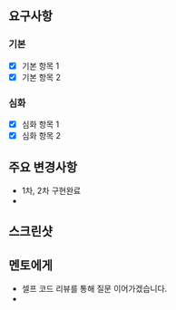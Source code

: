 
## 요구사항

### 기본
- [x] 기본 항목 1
- [x] 기본 항목 2

### 심화
- [x] 심화 항목 1
- [x] 심화 항목 2

## 주요 변경사항
- 1차, 2차 구현완료
- 

## 스크린샷


## 멘토에게
- 셀프 코드 리뷰를 통해 질문 이어가겠습니다.
- 
